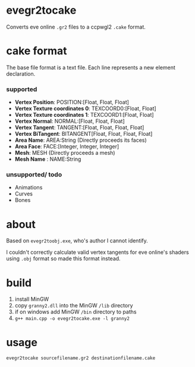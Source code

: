 # evegr2tocake
Converts eve online `.gr2` files to a ccpwgl2 `.cake` format. 

# cake format
The base file format is a text file.
Each line represents a new element declaration.

### supported
* **Vertex Position**: POSITION:[Float, Float, Float]
* **Vertex Texture coordinates 0**: TEXCOORD0:[Float, Float]
* **Vertex Texture coordinates 1**: TEXCOORD1:[Float, Float]
* **Vertex Normal**: NORMAL:[Float, Float, Float]
* **Vertex Tangent**: TANGENT:[Float, Float, Float, Float]
* **Vertex BiTangent**: BITANGENT[Float, Float, Float, Float]
* **Area Name**: AREA:String (Directly proceeds its faces)
* **Area Face**: FACE:[Integer, Integer, Integer]
* **Mesh**: MESH (Directly proceeds a mesh)
* **Mesh Name** : NAME:String

### unsupported/ todo
- Animations
- Curves
- Bones

# about
Based on `evegr2toobj.exe`, who's author I cannot identify.

I couldn't correctly calculate valid vertex tangents for eve online's shaders using `.obj` format so made this format instead.

# build
1. install MinGW
2. copy `granny2.dll` into the MinGW `/lib` directory
3. if on windows add MinGW `/bin` directory to paths
4. `g++ main.cpp -o evegr2tocake.exe -l granny2` 

# usage
`evegr2tocake sourcefilename.gr2 destinationfilename.cake`
